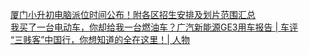   
[厦门小升初电脑派位时间公布！附各区招生安排及划片范围汇总](http://www.dianyue.me/archives/502/l3be27yl8rjyim8e/)  
[我买了一台电动车，你却给我一台燃油车？广汽新能源GE3用车报告  | 车评](http://www.dianyue.me/archives/821/oz88chw5amtx9x9y/)  
[“三贱客”中国行，你想知道的全在这里！| 人物](http://www.dianyue.me/archives/840/11rpfv0lwuo4b6zh/)